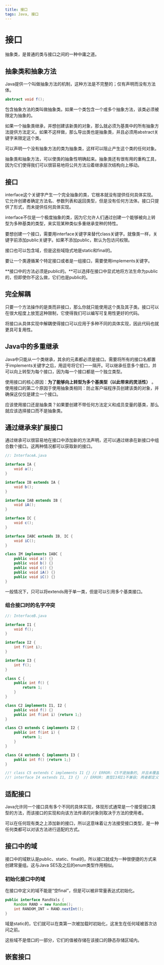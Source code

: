 ```yaml
---
title: 接口
tags: Java, 接口
---
```


# 接口

抽象类，是普通的类与接口之间的一种中庸之道。

## 抽象类和抽象方法

Java提供一个叫做抽象方法的机制，这种方法是不完整的；仅有声明而没有方法体。

```java
abstract void f();
```

包含抽象方法的类叫做抽象类。如果一个类包含一个或多个抽象方法，该类必须被限定为抽象的。

如果一个抽象类继承，并想创建该新类的对象，那么就必须为基类中的所有抽象方法提供方法定义。如果不这样做，那么导出类也是抽象类，并且必须用abstract关键字来限定这个类。

可以声明一个没有抽象方法的类为抽象类，这样可以阻止产生这个类的任何对象。

抽象类和抽象方法，可以使类的抽象性明确起来。抽象类还有很有用的重构工具，因为它们使得我们可以很容易地将公共方法沿着继承层次结构向上移动。

## 接口

interface这个关键字产生一个完全抽象的类，它根本就没有提供任何具体实现。它允许创建者确定方法名、参数列表和返回类型，但是没有任何方法体。接口只提供了形式，而未提供任何具体实现。

interface不仅是一个极度抽象的类，因为它允许人们通过创建一个能够被向上转型为多种基类的类型，来实现某种类似多重继承变种的特性。

要想创建一个接口，需要用interface关键字来替代class关键字。就像类一样，关键字前添加public关键字。如果不添加public，默认为包访问权限。

接口也可以包含域，但是这些域隐式地是static和final的。

要让一个类遵循某个特定接口或者是一组接口，需要使用implements关键字。

**接口中的方法必须是public的。**可以选择在接口中显式地将方法生命为public的，但即使你不这么做，它们也是public的。

## 完全解耦

只要一个方法操作的是类而非接口，那么你就只能使用这个类及其子类。接口可以在很大程度上放宽这种限制，它使得我们可以编写可复用性更好的代码。

将接口从具体实现中解耦使得接口可以应用于多种不同的具体实现，因此代码也就更具可复用性。

## Java中的多重继承

Java中只能从一个类继承，其余的元素都必须是接口。需要将所有的接口名都置于implements关键字之后，用逗号将它们一一隔开。可以继承任意多个接口，并可以向上转型为每个接口，因为每一个接口都是一个独立类型。

使用接口的核心原因：**为了能够向上转型为多个基类型（以此带来的灵活性）** 。使用接口的第二个原因于使用抽象类相同：防止客户端程序员创建该类的对象，并确保这仅仅是建立一个接口。

应该使用接口还是抽象类？如果要创建不带任何方法定义和成员变量的基类，那么就应该选择接口而不是抽象类。

## 通过继承来扩展接口

通过继承可以很容易地在接口中添加新的方法声明，还可以通过继承在新接口中组合数个接口。这两种情况都可以获取新的接口。

```java
//: InterfaceA.java

interface IA {
    void a();
}

interface IB extends IA {
    void b();
}

interface IAB extends IB {
    void iA();
}

interface IC {
    void c();
}

interface IABC extends IB, IC {
    void iC();
}

class IM implements IABC {
    public void a() {}
    public void b() {}
    public void c() {}
    public void iA() {}
    public void iC() {}
}
```

一般情况下，只可以将extends用于单一类，但是可以引用多个基类接口。

### 组合接口时的名字冲突

```java
//: InterfaceB.java

interface I1 {
    void f();
}

interface I2 {
    int f(int i);
}

interface I3 {
    int f();
}

class C {
    public int f() {
        return 1;
    }
}

class C2 implements I1, I2 {
    public void f() {}
    public int f(int i) {return 1;}
}

class C3 extends C implements I2 {
    public int f(int i) {
        return 1;
    }
}

class C4 extends C implements I3 {
    public int f() {return 1;}
}

//! class C5 extends C implements I1 {} // ERROR: C5不是抽象的, 并且未覆盖I1中的抽象方法f()
//! interface I4 extends I1, I3 {}  // ERROR: 类型I3和I1不兼容; 两者都定义了f(), 但却带有不相关的返回类型
```

## 适配接口

Java允许同一个接口具有多个不同的具体实现，体现形式通常是一个接受接口类型的方法，而该接口的实现和向该方法传递的对象则取决于方法的使用者。

可以在任何现有类之上添加新的接口，所以这意味着让方法接受接口类型，是一种任何类都可以对该方法进行适配的方式。

## 接口中的域

接口中的域默认是public、static、final的，所以接口就成为一种很便捷的方式来创建常量组。这与Java SE5及之后的enum类型作用相似。

### 初始化接口中的域

在接口中定义的域不能是“空final”，但是可以被非常量表达式初始化。

```java
public interface RandVals {
  	Random RAND = new Random();
  	int RANDOM_INT = RAND.nextInt();
}
```

域是static的，它们就可以在类第一次被加载时初始化，这发生在任何域被首次访问之前。

这些域不是借口的一部分，它们的值被存储在该接口的静态存储区域内。

## 嵌套接口

